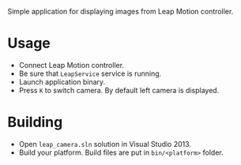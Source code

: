 Simple application for displaying images from Leap Motion controller.

# Usage
* Connect Leap Motion controller.
* Be sure that `LeapService` service is running.
* Launch application binary.
* Press `K` to switch camera. By default left camera is displayed.

# Building
* Open `leap_camera.sln` solution in Visual Studio 2013.
* Build your platform. Build files are put in `bin/<platform>` folder.
